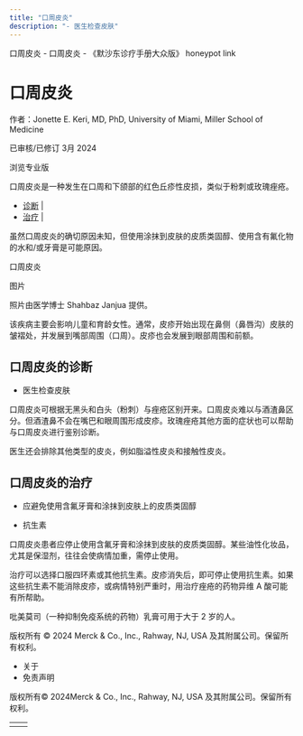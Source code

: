 ```yaml
---
title: "口周皮炎"
description: "- 医生检查皮肤"
---
```


﻿口周皮炎 \- 口周皮炎 \- 《默沙东诊疗手册大众版》 honeypot link

# 口周皮炎

作者：Jonette E. Keri, MD, PhD, University of Miami, Miller School of Medicine

已审核/已修订 3月 2024

浏览专业版

口周皮炎是一种发生在口周和下颌部的红色丘疹性皮损，类似于粉刺或玫瑰痤疮。

- [诊断](#诊断_v35276543_zh) \|
- [治疗](#治疗_v35276554_zh) \|

虽然口周皮炎的确切原因未知，但使用涂抹到皮肤的皮质类固醇、使用含有氟化物的水和/或牙膏是可能原因。

口周皮炎



图片

照片由医学博士 Shahbaz Janjua 提供。

该疾病主要会影响儿童和育龄女性。通常，皮疹开始出现在鼻侧（鼻唇沟）皮肤的皱褶处，并发展到嘴部周围（口周）。皮疹也会发展到眼部周围和前额。

## 口周皮炎的诊断

- 医生检查皮肤


口周皮炎可根据无黑头和白头（粉刺）与痤疮区别开来。口周皮炎难以与酒渣鼻区分。但酒渣鼻不会在嘴巴和眼周围形成皮疹。玫瑰痤疮其他方面的症状也可以帮助与口周皮炎进行鉴别诊断。

医生还会排除其他类型的皮炎，例如脂溢性皮炎和接触性皮炎。

## 口周皮炎的治疗

- 应避免使用含氟牙膏和涂抹到皮肤上的皮质类固醇

- 抗生素


口周皮炎患者应停止使用含氟牙膏和涂抹到皮肤的皮质类固醇。某些油性化妆品，尤其是保湿剂，往往会使病情加重，需停止使用。

治疗可以选择口服四环素或其他抗生素。皮疹消失后，即可停止使用抗生素。如果这些抗生素不能消除皮疹，或病情特别严重时，用治疗痤疮的药物异维 A 酸可能有所帮助。

吡美莫司（一种抑制免疫系统的药物）乳膏可用于大于 2 岁的人。



版权所有 © 2024
Merck & Co., Inc., Rahway, NJ, USA 及其附属公司。保留所有权利。

- 关于
- 免责声明

版权所有© 2024Merck & Co., Inc., Rahway, NJ, USA 及其附属公司。保留所有权利。

|     |     |
| --- | --- |
|  |  |